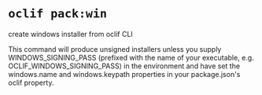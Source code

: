 # `oclif pack:win`

create windows installer from oclif CLI

This command will produce unsigned installers unless you supply WINDOWS_SIGNING_PASS (prefixed with the name of your executable, e.g. OCLIF_WINDOWS_SIGNING_PASS) in the environment and have set the windows.name and windows.keypath properties in your package.json's oclif property.
